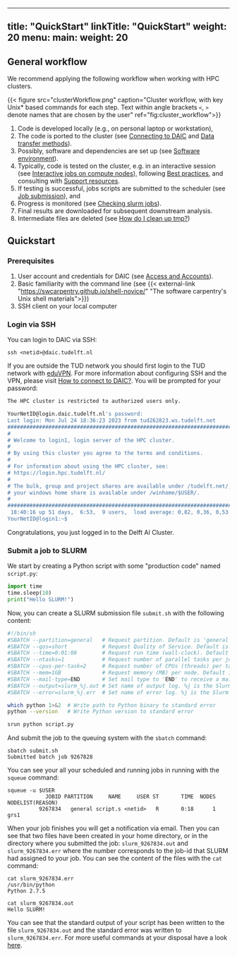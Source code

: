
---
title: "QuickStart"
linkTitle: "QuickStart"
weight: 20
menu:
  main:
    weight: 20
---


## General workflow
We recommend applying the following workflow when working with HPC clusters.

{{< figure src="clusterWorkflow.png" caption="Cluster workflow, with key Unix* based commands for each step. Text within angle brackets `<`, `>` denote names that are chosen by the user" ref="fig:cluster_workflow">}}

1. Code is developed locally (e.g., on personal laptop or workstation), 
2. The code is ported to the cluster (see [Connecting to DAIC](../../docs/connecting/) and [Data transfer methods](../../docs/filesystem/#data-transfer-methods)). 
3. Possibly, software and dependencies are set up (see [Software environment](../../docs/software_environment/)).
4. Typically, code is tested on the cluster, e.g. in an interactive session (see [Interactive jobs on compute nodes](../../docs/job_submissions/#interactive-jobs-on-compute-nodes)), following  [Best practices](../docs/intro_daic/guidelines#best-practices), and consulting with [Support resources](../../support/).
5. If testing is successful, jobs scripts are submitted to the scheduler (see [Job submission](../../docs/job_submissions/#job-submission-and-monitoring)), and 
6. Progress is monitored (see [Checking slurm jobs](../../docs/job_submissions/#checking-slurm-jobs)).
7. Final results are downloaded for subsequent downstream analysis.
8. Intermediate files are deleted (see [How do I clean up tmp?](../../support/faqs/job_resources#how-do-i-clean-up-tmp-when-a-job-fails))

## Quickstart
### Prerequisites

1. User account and credentials for DAIC (see [Access and Accounts](../../docs/intro_daic/access_accounts#access-and-accounts)).
2. Basic familiarity with the command line (see {{< external-link "https://swcarpentry.github.io/shell-novice/" "The software carpentry's Unix shell materials">}})
3. SSH client on your local computer

### Login via SSH
You can login to DAIC via SSH:

    ssh <netid>@daic.tudelft.nl

If you are outside the TUD network you should first login to the TUD network with [eduVPN](https://tudelft.eduvpn.nl/portal/home). For more information about configuring SSH and the VPN, please visit [How to connect to DAIC?](../docs/connecting). You will be prompted for your password:

```bash
The HPC cluster is restricted to authorized users only.

YourNetID@login.daic.tudelft.nl's password: 
Last login: Mon Jul 24 18:36:23 2023 from tud262823.ws.tudelft.net
#########################################################################
#                                                                       #
# Welcome to login1, login server of the HPC cluster.                   #
#                                                                       #
# By using this cluster you agree to the terms and conditions.          #
#                                                                       #
# For information about using the HPC cluster, see:                     #
# https://login.hpc.tudelft.nl/                                         #
#                                                                       #
# The bulk, group and project shares are available under /tudelft.net/, #
# your windows home share is available under /winhome/$USER/.           #
#                                                                       #
#########################################################################
 18:40:16 up 51 days,  6:53,  9 users,  load average: 0,82, 0,36, 0,53
YourNetID@login1:~$ 
```

Congratulations, you just logged in to the Delft AI Cluster.

### Submit a job to SLURM

We start by creating a Python script with some "production code" named `script.py`:

```python
import time
time.sleep(10)
print("Hello SLURM!")
```

Now, you can create a SLURM submission file `submit.sh` with the following content: 

```bash
#!/bin/sh
#SBATCH --partition=general   # Request partition. Default is 'general' 
#SBATCH --qos=short           # Request Quality of Service. Default is 'short' (maximum run time: 4 hours)
#SBATCH --time=0:01:00        # Request run time (wall-clock). Default is 1 minute
#SBATCH --ntasks=1            # Request number of parallel tasks per job. Default is 1
#SBATCH --cpus-per-task=2     # Request number of CPUs (threads) per task. Default is 1 (note: CPUs are always allocated to jobs per 2).
#SBATCH --mem=1GB             # Request memory (MB) per node. Default is 1024MB (1GB). For multiple tasks, specify --mem-per-cpu instead
#SBATCH --mail-type=END       # Set mail type to 'END' to receive a mail when the job finishes. 
#SBATCH --output=slurm_%j.out # Set name of output log. %j is the Slurm jobId
#SBATCH --error=slurm_%j.err  # Set name of error log. %j is the Slurm jobId

which python 1>&2  # Write path to Python binary to standard error
python --version   # Write Python version to standard error

srun python script.py
```

And submit the job to the queuing system with the `sbatch` command:

    sbatch submit.sh 
    Submitted batch job 9267828

You can see your all your scheduled and running jobs in running with the `squeue` command:

    squeue -u $USER 
                JOBID PARTITION     NAME     USER ST       TIME  NODES NODELIST(REASON)
              9267834   general script.s <netid>   R       0:18      1 grs1

When your job finishes you will get a notification via email. Then you can see that two files have been created in your home directory, or in the directory where you submitted the job: `slurm_9267834.out` and `slurm_9267834.err` where the number corresponds to the job-id that SLURM had assigned to your job. You can see the content of the files with the `cat` command:

    cat slurm_9267834.err
    /usr/bin/python
    Python 2.7.5

    cat slurm_9267834.out
    Hello SLURM!

You can see that the standard output of your script has been written to the file `slurm_9267834.out` and the standard error was written to `slurm_9267834.err`. For more useful commands at your disposal have a look [here](../docs/commands).
